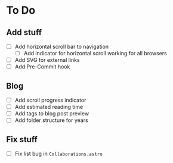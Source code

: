 # To Do

## Add stuff

- [ ] Add horizontal scroll bar to navigation
  - [ ] Add indicator for horizontal scroll working for all browsers
- [ ] Add SVG for external links
- [ ] Add Pre-Commit hook

## Blog

- [ ] Add scroll progress indicator
- [ ] Add estimated reading time
- [ ] Add tags to blog post preview
- [ ] Add folder structure for years

## Fix stuff

- [ ] Fix list bug in `Collaborations.astro`
